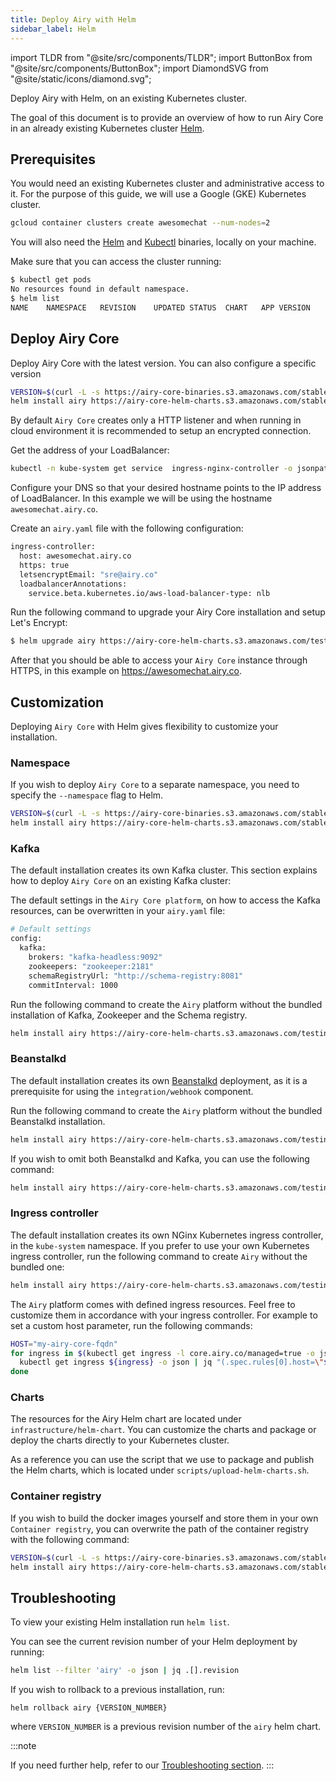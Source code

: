 ```yaml
---
title: Deploy Airy with Helm
sidebar_label: Helm
---
```


import TLDR from "@site/src/components/TLDR";
import ButtonBox from "@site/src/components/ButtonBox";
import DiamondSVG from "@site/static/icons/diamond.svg";

<TLDR>
Deploy Airy with Helm, on an existing Kubernetes cluster.
</TLDR>

The goal of this document is to provide an overview of how to run Airy Core in
an already existing Kubernetes cluster [Helm](https://helm.sh/).

## Prerequisites

You would need an existing Kubernetes cluster and administrative access to it. For the purpose of this guide, we will use a Google (GKE) Kubernetes cluster.

```sh
gcloud container clusters create awesomechat --num-nodes=2
```

You will also need the [Helm](https://helm.sh/docs/intro/quickstart/) and [Kubectl](https://kubernetes.io/docs/tasks/tools/) binaries, locally on your machine.

Make sure that you can access the cluster running:

```sh
$ kubectl get pods
No resources found in default namespace.
$ helm list
NAME	NAMESPACE	REVISION	UPDATED	STATUS	CHART	APP VERSION
```

## Deploy Airy Core

Deploy Airy Core with the latest version. You can also configure a specific version

```sh
VERSION=$(curl -L -s https://airy-core-binaries.s3.amazonaws.com/stable.txt)
helm install airy https://airy-core-helm-charts.s3.amazonaws.com/stable/${VERSION}.tgz --timeout 10m
```

By default `Airy Core` creates only a HTTP listener and when running in cloud environment it is recommended to setup an encrypted connection.

Get the address of your LoadBalancer:

```sh
kubectl -n kube-system get service  ingress-nginx-controller -o jsonpath='{.status.loadBalancer.ingress[0].ip}'
```

Configure your DNS so that your desired hostname points to the IP address of LoadBalancer. In this example we will be using the hostname `awesomechat.airy.co`.

Create an `airy.yaml` file with the following configuration:

```sh
ingress-controller:
  host: awesomechat.airy.co
  https: true
  letsencryptEmail: "sre@airy.co"
  loadbalancerAnnotations:
    service.beta.kubernetes.io/aws-load-balancer-type: nlb
```

Run the following command to upgrade your Airy Core installation and setup Let's Encrypt:

```sh
$ helm upgrade airy https://airy-core-helm-charts.s3.amazonaws.com/testing/airy-${VERSION}.tgz --values ./airy.yaml
```

After that you should be able to access your `Airy Core` instance through HTTPS, in this example on https://awesomechat.airy.co.

## Customization

Deploying `Airy Core` with Helm gives flexibility to customize your installation.

### Namespace

If you wish to deploy `Airy Core` to a separate namespace, you need to specify the `--namespace` flag to Helm.

```sh
VERSION=$(curl -L -s https://airy-core-binaries.s3.amazonaws.com/stable.txt)
helm install airy https://airy-core-helm-charts.s3.amazonaws.com/stable/${VERSION}.tgz --timeout 10m --namespace airy
```

### Kafka

The default installation creates its own Kafka cluster. This section explains how to deploy `Airy Core` on an existing Kafka cluster:

The default settings in the `Airy Core platform`, on how to access the Kafka resources, can be overwritten in your `airy.yaml` file:

```sh
# Default settings
config:
  kafka:
    brokers: "kafka-headless:9092"
    zookeepers: "zookeeper:2181"
    schemaRegistryUrl: "http://schema-registry:8081"
    commitInterval: 1000
```

Run the following command to create the `Airy` platform without the bundled installation of Kafka, Zookeeper and the Schema registry.

```sh
helm install airy https://airy-core-helm-charts.s3.amazonaws.com/testing/airy-${VERSION}.tgz  --set prerequisites.kafka.enabled=false --values ./airy.yaml
```

### Beanstalkd

The default installation creates its own [Beanstalkd](https://beanstalkd.github.io/) deployment, as it is a prerequisite for using the `integration/webhook` component.

Run the following command to create the `Airy` platform without the bundled Beanstalkd installation.

```sh
helm install airy https://airy-core-helm-charts.s3.amazonaws.com/testing/airy-${VERSION}.tgz  --set prerequisites.beanstalkd.enabled=false --values ./airy.yaml
```

If you wish to omit both Beanstalkd and Kafka, you can use the following command:

```sh
helm install airy https://airy-core-helm-charts.s3.amazonaws.com/testing/airy-${VERSION}.tgz  --set prerequisites.enabled=false --values ./airy.yaml
```

### Ingress controller

The default installation creates its own NGinx Kubernetes ingress controller, in the `kube-system` namespace. If you prefer to use your own Kubernetes ingress controller, run the following command to create `Airy` without the bundled one:

```sh
helm install airy https://airy-core-helm-charts.s3.amazonaws.com/testing/airy-${VERSION}.tgz  --set ingress-controller.enabled=false --values ./airy.yaml
```

The `Airy` platform comes with defined ingress resources. Feel free to customize them in accordance with your ingress controller.
For example to set a custom host parameter, run the following commands:

```sh
HOST="my-airy-core-fqdn"
for ingress in $(kubectl get ingress -l core.airy.co/managed=true -o jsonpath='{.items[*].metadata.name}'); do
  kubectl get ingress ${ingress} -o json | jq "(.spec.rules[0].host=\"${HOST}\")" | kubectl apply -f -
done
```

### Charts

The resources for the Airy Helm chart are located under `infrastructure/helm-chart`. You can customize the charts and package or deploy the charts directly to your Kubernetes cluster.

As a reference you can use the script that we use to package and publish the Helm charts, which is located under `scripts/upload-helm-charts.sh`.

### Container registry

If you wish to build the docker images yourself and store them in your own `Container registry`, you can overwrite the path of the container registry with the following command:

```sh
VERSION=$(curl -L -s https://airy-core-binaries.s3.amazonaws.com/stable.txt)
helm install airy https://airy-core-helm-charts.s3.amazonaws.com/stable/${VERSION}.tgz --timeout 10m --set global.containerRegistry=my-docker-registry
```

## Troubleshooting

To view your existing Helm installation run `helm list`.

You can see the current revision number of your Helm deployment by running:

```sh
helm list --filter 'airy' -o json | jq .[].revision
```

If you wish to rollback to a previous installation, run:

```
helm rollback airy {VERSION_NUMBER}
```

where `VERSION_NUMBER` is a previous revision number of the `airy` helm chart.

:::note

If you need further help, refer to our [Troubleshooting section](/getting-started/troubleshooting).
:::
